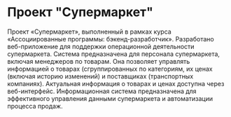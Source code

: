 # Проект "Супермаркет"

Проект «Супермаркет», выполненный в рамках курса «Ассоциированные программы: бэкенд-разработчик». Разработано веб-приложение для поддержки операционной деятельности супермаркета. Система предназначена для персонала супермаркета, включая менеджеров по товарам. Она позволяет управлять информацией о товарах (сгруппированных по категориям, их ценах (включая историю изменений) и поставщиках (транспортных компаниях). Актуальная информация о товарах и ценах доступна через веб-интерфейс. Информационная система предназначена для эффективного управления данными супермаркета и автоматизации процесса продаж.